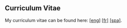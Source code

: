 ## Curriculum Vitae

My curriculum vitae can be found here: [[eng]](https://github.com/anfelopera/anfelopera.github.io/raw/master/CV/myCVa20201206eng.pdf) [[fr]](https://github.com/anfelopera/anfelopera.github.io/raw/master/CV/myCVa20211012fr.pdf) [[spa]](http://scienti.colciencias.gov.co:8081/cvlac/visualizador/generarCurriculoCv.do?cod_rh=0001527090).

